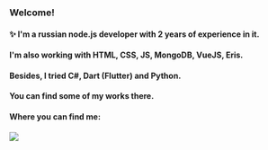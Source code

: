 ### Welcome!

#### ✨ I'm a russian node.js developer with 2 years of experience in it.
#### I'm also working with HTML, CSS, JS, MongoDB, VueJS, Eris.
#### Besides, I tried C#, Dart (Flutter) and Python.
#### You can find some of my works there.

####

#### Where you can find me:
#### ![](http://reflex.guru/rg.svg)

